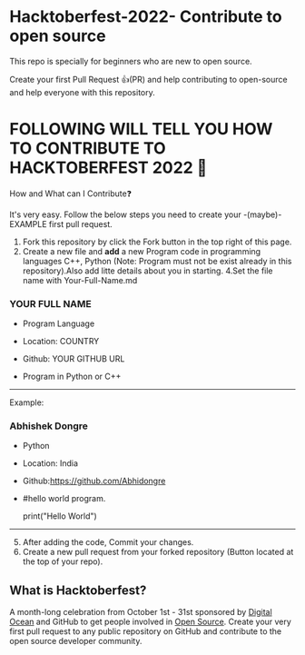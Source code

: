 # Hacktoberfest-2022- Contribute to open source
This repo is specially for beginners who are new to open source.

Create your first Pull Request 👍(PR) and help contributing to open-source and help everyone with this repository.

# FOLLOWING WILL TELL YOU HOW TO CONTRIBUTE TO HACKTOBERFEST 2022 🙂
How and What can I Contribute❓

It's very easy. Follow the below steps you need to create your -(maybe)- EXAMPLE first pull request.

1. Fork this repository by click the Fork button in the top right of this page.
2. Create a new file and **add** a new Program code in programming languages C++, Python (Note: Program must not be exist already in this repository).Also add litte details about you in starting.
4.Set the file name with Your-Full-Name.md
### YOUR FULL NAME

- Program Language 

- Location: COUNTRY

- Github: YOUR GITHUB URL

- Program in Python or C++
***

Example:

### Abhishek Dongre

- Python 

- Location: India

- Github:https://github.com/Abhidongre

- #hello world program.
  
  print("Hello World")

***
5. After adding the code, Commit your changes.
6. Create a new pull request from your forked repository (Button located at the top of your repo).
## What is Hacktoberfest?

A month-long celebration from October 1st - 31st sponsored by [Digital Ocean](https://hacktoberfest.digitalocean.com/) and GitHub to get people involved in [Open Source](https://github.com/open-source). Create your very first pull request to any public repository on GitHub and contribute to the open source developer community.
